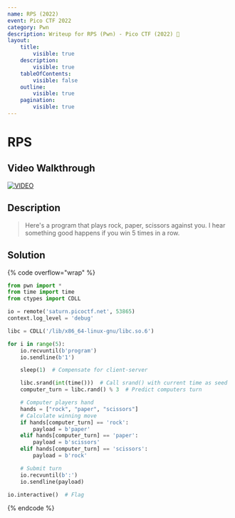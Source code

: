 ```yaml
---
name: RPS (2022)
event: Pico CTF 2022
category: Pwn
description: Writeup for RPS (Pwn) - Pico CTF (2022) 💜
layout:
    title:
        visible: true
    description:
        visible: true
    tableOfContents:
        visible: false
    outline:
        visible: true
    pagination:
        visible: true
---
```


# RPS

## Video Walkthrough

[![VIDEO](https://img.youtube.com/vi/dAsujQ_OPEk/0.jpg)](https://youtu.be/dAsujQ_OPEk?t=196 "Pico CTF 2022: RPS")

## Description

> Here's a program that plays rock, paper, scissors against you. I hear something good happens if you win 5 times in a row.

## Solution

{% code overflow="wrap" %}
```py
from pwn import *
from time import time
from ctypes import CDLL

io = remote('saturn.picoctf.net', 53865)
context.log_level = 'debug'

libc = CDLL('/lib/x86_64-linux-gnu/libc.so.6')

for i in range(5):
    io.recvuntil(b'program')
    io.sendline(b'1')

    sleep(1)  # Compensate for client-server

    libc.srand(int(time()))  # Call srand() with current time as seed
    computer_turn = libc.rand() % 3  # Predict computers turn

    # Computer players hand
    hands = ["rock", "paper", "scissors"]
    # Calculate winning move
    if hands[computer_turn] == 'rock':
        payload = b'paper'
    elif hands[computer_turn] == 'paper':
        payload = b'scissors'
    elif hands[computer_turn] == 'scissors':
        payload = b'rock'

    # Submit turn
    io.recvuntil(b':')
    io.sendline(payload)

io.interactive()  # Flag
```
{% endcode %}
